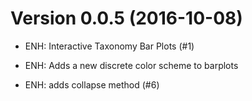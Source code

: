 # Version 0.0.5 (2016-10-08)

* ENH: Interactive Taxonomy Bar Plots (#1)

* ENH: Adds a new discrete color scheme to barplots

* ENH: adds collapse method (#6)
